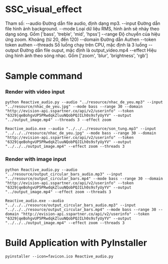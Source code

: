# SSC_visual_effect

Tham số:
  --audio  Đường dẫn file audio, định dạng mp3.
  --input  Đường dẫn file hình ảnh background.
  --mode  Loại dữ liệu RMS, hình ảnh sẽ nhảy theo dạng sóng. Gồm ['bass', 'treble', 'mid', 'hpss']
  --range  Độ chuyển của hiệu ứng zoom. Khoảng (từ 20, đến 120) 
  --domain Đường dẫn Authen
  --token  token authen
  --threads Số luồng chạy trên CPU, mặc định là 3 luồng
  --output Đường dẫn file ouput, mặc định là output_video.mp4
  --effect Hiệu ứng hình ảnh theo sóng nhạc. Gồm ['zoom', 'blur', 'brightness', 'rgb']

# Sample command
### Render with video input

```
python Reactive_audio.py --audio "../resource/nhac_de_yeu.mp3" --input "../resource/nhac_de_yeu.jpg" --mode bass --range 30 --domain "http://evision-api.sspartner.co/api/v2/userinfo" --token "6329|qeBohgvUP5PRwdqkZluuNQobPQJILh0s9sfyUyYV" --output "../output_image.mp4" --threads 3 --effect zoom
```

```
Reactive_audio.exe --audio "../../../resource/son_tung.mp3" --input "../../../resource/nhac_de_yeu.jpg" --mode bass --range 30 --domain "http://evision-api.sspartner.co/api/v2/userinfo" --token "6329|qeBohgvUP5PRwdqkZluuNQobPQJILh0s9sfyUyYV" --output "../../../output_image.mp4" --effect zoom --threads 3
```

### Render with image input
```
python Reactive_audio.py --audio "../resource/output_circular_bars_audio.mp3" --input "../resource/output_circular_bars.mp4" --mode bass --range 30 --domain "http://evision-api.sspartner.co/api/v2/userinfo" --token "6329|qeBohgvUP5PRwdqkZluuNQobPQJILh0s9sfyUyYV" --output "../output_image.mp4" --effect zoom --threads 3
```

```
Reactive_audio.exe --audio "../../../resource/output_circular_bars_audio.mp3" --input "../../../resource/output_circular_bars.mp4" --mode bass --range 30 --domain "http://evision-api.sspartner.co/api/v2/userinfo" --token "6329|qeBohgvUP5PRwdqkZluuNQobPQJILh0s9sfyUyYV" --output "../../../output_image.mp4" --effect zoom --threads 3
```

# Build Application with PyInstaller

```
pyinstaller --icon=favicon.ico Reactive_audio.py
```

